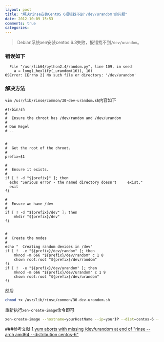 ```yaml
---
layout: post
title: "解决rinse安装CentOS 6报错找不到'/dev/urandom'的问题"
date: 2012-10-09 15:53
comments: true
categories: 
---
```

>Debian系统xen安装centos 6.3失败，报错找不到`/dev/urandom`。

### 错误如下
```
  File "/usr/lib64/python2.4/random.py", line 109, in seed
    a = long(_hexlify(_urandom(16)), 16)
OSError: [Errno 2] No such file or directory: '/dev/urandom'
```

<!-- more -->

### 解决方法
`vim /usr/lib/rinse/common/30-dev-urandom.sh`内容如下

	#!/bin/sh
	#
	#  Ensure the chroot has /dev/random and /dev/urandom
	#
	# Dan Kegel
	# --
	
	
	#
	#  Get the root of the chroot.
	#
	prefix=$1
	
	#
	#  Ensure it exists.
	#
	if [ ! -d "${prefix}" ]; then
	  echo "Serious error - the named directory doesn't 	exist."
	  exit
	fi
	
	#
	#  Ensure we have /dev
	#
	if [ ! -d "${prefix}/dev" ]; then
	    mkdir "${prefix}/dev"
	fi
	
	
	#
	#  Create the nodes
	#
	echo "  Creating random devices in /dev"
	if [ !  -e "${prefix}/dev/random" ]; then
	    mknod -m 666 "${prefix}/dev/random" c 1 8
	    chown root:root "${prefix}/dev/random"
	fi
	if [ !  -e "${prefix}/dev/urandom" ]; then
	    mknod -m 666 "${prefix}/dev/urandom" c 1 9
	    chown root:root "${prefix}/dev/urandom"
	fi

然后

```bash
chmod +x /usr/lib/rinse/common/30-dev-urandom.sh
```

重新执行`xen-create-image`命令即可
```bash
xen-create-image --hostname=yourHostName --ip=yourIP --dist=centos-6 --install-method=rinse --force --arch=amd64
```

###参考文献
1.[yum aborts with missing /dev/urandom at end of "rinse --arch amd64 --distribution centos-6"](http://bugs.debian.org/cgi-bin/bugreport.cgi?bug=685640)
